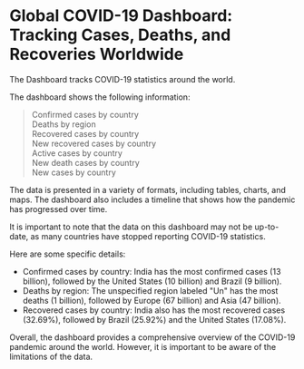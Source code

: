 # Global COVID-19 Dashboard: Tracking Cases, Deaths, and Recoveries Worldwide

The Dashboard tracks COVID-19 statistics around the world. 

The dashboard shows the following information:

> Confirmed cases by country\
> Deaths by region\
> Recovered cases by country\
> New recovered cases by country\
> Active cases by country\
> New death cases by country\
> New cases by country

The data is presented in a variety of formats, including tables, charts, and maps. The dashboard also includes a timeline that shows how the pandemic has progressed over time.

It is important to note that the data on this dashboard may not be up-to-date, as many countries have stopped reporting COVID-19 statistics.

Here are some specific details:

* Confirmed cases by country: India has the most confirmed cases (13 billion), followed by the United States (10 billion) and Brazil (9 billion).
* Deaths by region: The unspecified region labeled "Un" has the most deaths (1 billion), followed by Europe (67 billion) and Asia (47 billion).
* Recovered cases by country: India also has the most recovered cases (32.69%), followed by Brazil (25.92%) and the United States (17.08%).
  
Overall, the dashboard provides a comprehensive overview of the COVID-19 pandemic around the world. However, it is important to be aware of the limitations of the data.
